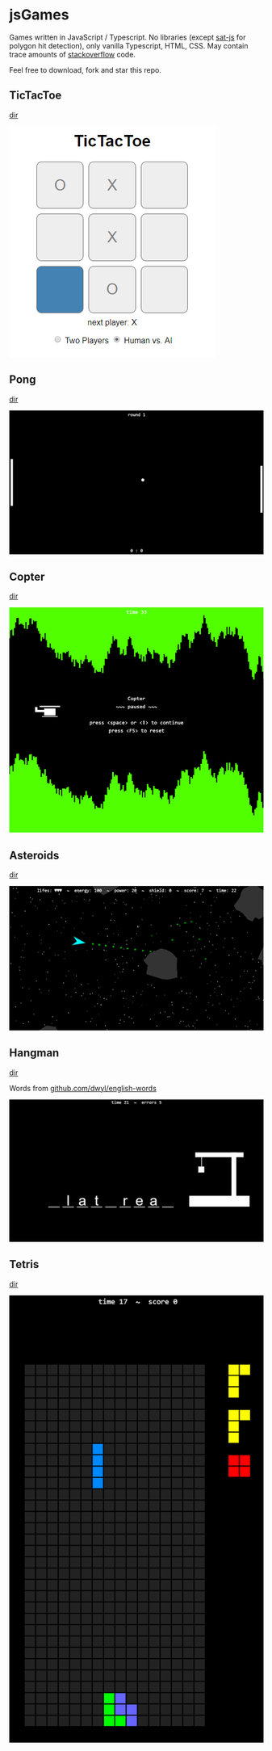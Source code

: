 # jsGames

Games written in JavaScript / Typescript. No libraries (except [sat-js](https://github.com/jriecken/sat-js) for polygon hit detection), only vanilla Typescript, HTML, CSS. May contain trace amounts of [stackoverflow](https://stackoverflow.com) code.

Feel free to download, fork and star this repo.

## TicTacToe

[dir](./tictactoe/)

![](tictactoe/tictactoe.png?raw=true "TicTacToe")

## Pong

[dir](./pong/)

![](pong/pong.png?raw=true "TicTacToe")

## Copter

[dir](./copter/)

![](copter/copter.png?raw=true "Copter")

## Asteroids

[dir](./asteroids/)

![](asteroids/asteroids.png?raw=true "Asteroids")

## Hangman

[dir](./hangman/)

Words from [github.com/dwyl/english-words](https://github.com/dwyl/english-words)

![](hangman/hangman.png?raw=true "Hangman")

## Tetris

[dir](./tetris/)

![](tetris/tetris.png?raw=true "Tetris")
